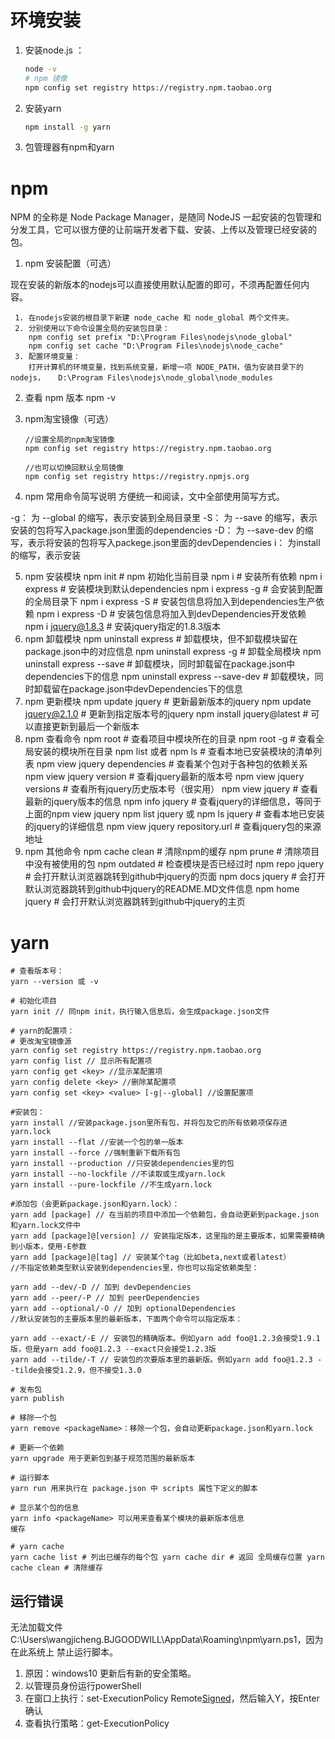 # 环境安装

1. 安装node.js ：

   ```bash
   node -v
   # npm 镜像
   npm config set registry https://registry.npm.taobao.org
   ```

2. 安装yarn

   ```bash
   npm install -g yarn
   ```

3. 包管理器有npm和yarn

# npm

NPM 的全称是 Node Package Manager，是随同 NodeJS 一起安装的包管理和分发工具，它可以很方便的让前端开发者下载、安装、上传以及管理已经安装的包。

1. npm 安装配置（可选）

  现在安装的新版本的nodejs可以直接使用默认配置的即可，不须再配置任何内容。

  ```
   1. 在nodejs安装的根目录下新建 node_cache 和 node_global 两个文件夹。
   2. 分别使用以下命令设置全局的安装包目录：
      npm config set prefix "D:\Program Files\nodejs\node_global"
      npm config set cache "D:\Program Files\nodejs\node_cache"
   3. 配置环境变量：
      打开计算机的环境变量，找到系统变量，新增一项 NODE_PATH，值为安装目录下的nodejs，   D:\Program Files\nodejs\node_global\node_modules
  ```

2. 查看 npm 版本
npm -v

3. npm淘宝镜像（可选）

   ```
   //设置全局的npm淘宝镜像
   npm config set registry https://registry.npm.taobao.org
   
   //也可以切换回默认全局镜像
   npm config set registry https://registry.npmjs.org
   ```
4. npm 常用命令简写说明
  方便统一和阅读，文中全部使用简写方式。

  -g： 为 --global 的缩写，表示安装到全局目录里
  -S： 为 --save 的缩写，表示安装的包将写入package.json里面的dependencies
  -D： 为 --save-dev 的缩写，表示将安装的包将写入packege.json里面的devDependencies
   i： 为install的缩写，表示安装

5. npm 安装模块
  npm init  # npm 初始化当前目录
  npm i  # 安装所有依赖
  npm i express  # 安装模块到默认dependencies
  npm i express -g  # 会安装到配置的全局目录下
  npm i express -S  # 安装包信息将加入到dependencies生产依赖
  npm i express -D  # 安装包信息将加入到devDependencies开发依赖
  npm i jquery@1.8.3  # 安装jquery指定的1.8.3版本
6. npm 卸载模块
  npm uninstall express  # 卸载模块，但不卸载模块留在package.json中的对应信息
  npm uninstall express -g  # 卸载全局模块
  npm uninstall express --save  # 卸载模块，同时卸载留在package.json中dependencies下的信息
  npm uninstall express --save-dev  # 卸载模块，同时卸载留在package.json中devDependencies下的信息
7. npm 更新模块
  npm update jquery  # 更新最新版本的jquery
  npm update jquery@2.1.0  # 更新到指定版本号的jquery
  npm install jquery@latest  # 可以直接更新到最后一个新版本
8. npm 查看命令
  npm root  # 查看项目中模块所在的目录
  npm root -g  # 查看全局安装的模块所在目录
  npm list 或者 npm ls  # 查看本地已安装模块的清单列表
  npm view jquery dependencies  # 查看某个包对于各种包的依赖关系
  npm view jquery version  # 查看jquery最新的版本号
  npm view jquery versions  # 查看所有jquery历史版本号（很实用）
  npm view jquery  # 查看最新的jquery版本的信息
  npm info jquery  # 查看jquery的详细信息，等同于上面的npm view jquery
  npm list jquery 或 npm ls jquery  # 查看本地已安装的jquery的详细信息
  npm view jquery repository.url  # 查看jquery包的来源地址
9. npm 其他命令
  npm cache clean  # 清除npm的缓存
  npm prune  # 清除项目中没有被使用的包
  npm outdated  # 检查模块是否已经过时
  npm repo jquery  # 会打开默认浏览器跳转到github中jquery的页面
  npm docs jquery  # 会打开默认浏览器跳转到github中jquery的README.MD文件信息
  npm home jquery  # 会打开默认浏览器跳转到github中jquery的主页

# yarn

```shell
# 查看版本号：
yarn --version 或 -v

# 初始化项目
yarn init // 同npm init，执行输入信息后，会生成package.json文件

# yarn的配置项：
# 更改淘宝镜像源
yarn config set registry https://registry.npm.taobao.org
yarn config list // 显示所有配置项
yarn config get <key> //显示某配置项
yarn config delete <key> //删除某配置项
yarn config set <key> <value> [-g|--global] //设置配置项

#安装包：
yarn install //安装package.json里所有包，并将包及它的所有依赖项保存进yarn.lock
yarn install --flat //安装一个包的单一版本
yarn install --force //强制重新下载所有包
yarn install --production //只安装dependencies里的包
yarn install --no-lockfile //不读取或生成yarn.lock
yarn install --pure-lockfile //不生成yarn.lock

#添加包（会更新package.json和yarn.lock）：
yarn add [package] // 在当前的项目中添加一个依赖包，会自动更新到package.json和yarn.lock文件中
yarn add [package]@[version] // 安装指定版本，这里指的是主要版本，如果需要精确到小版本，使用-E参数
yarn add [package]@[tag] // 安装某个tag（比如beta,next或者latest）
//不指定依赖类型默认安装到dependencies里，你也可以指定依赖类型：

yarn add --dev/-D // 加到 devDependencies
yarn add --peer/-P // 加到 peerDependencies
yarn add --optional/-O // 加到 optionalDependencies
//默认安装包的主要版本里的最新版本，下面两个命令可以指定版本：

yarn add --exact/-E // 安装包的精确版本。例如yarn add foo@1.2.3会接受1.9.1版，但是yarn add foo@1.2.3 --exact只会接受1.2.3版
yarn add --tilde/-T // 安装包的次要版本里的最新版。例如yarn add foo@1.2.3 --tilde会接受1.2.9，但不接受1.3.0

# 发布包
yarn publish

# 移除一个包
yarn remove <packageName>：移除一个包，会自动更新package.json和yarn.lock

# 更新一个依赖
yarn upgrade 用于更新包到基于规范范围的最新版本

# 运行脚本
yarn run 用来执行在 package.json 中 scripts 属性下定义的脚本

# 显示某个包的信息
yarn info <packageName> 可以用来查看某个模块的最新版本信息
缓存

# yarn cache
yarn cache list # 列出已缓存的每个包 yarn cache dir # 返回 全局缓存位置 yarn cache clean # 清除缓存
```

## 运行错误

无法加载文件 C:\Users\wangjicheng.BJGOODWILL\AppData\Roaming\npm\yarn.ps1，因为在此系统上 禁止运行脚本。

1. 原因：windows10 更新后有新的安全策略。
2. 以管理员身份运行powerShell
3. 在窗口上执行：set-ExecutionPolicy Remote[Signed](https://so.csdn.net/so/search?q=Signed)，然后输入Y，按Enter确认
4. 查看执行策略：get-ExecutionPolicy